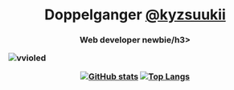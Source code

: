 <h1 align="center">Doppelganger <a href="https://github.com/kyzsuukii">@kyzsuukii</a></h1>
<h3 align="center">Web developer newbie/h3>

<p align="left"> <img src="https://komarev.com/ghpvc/?username=vvioled&label=Profile%20views&color=0e75b6&style=flat" alt="vvioled" /> </p>

[![GitHub stats](https://github-readme-stats.vercel.app/api?username=vvioled&count_private=true&show_icons=true)](https://github.com/anuraghazra/github-readme-stats)
[![Top Langs](https://github-readme-stats-one-bice.vercel.app/api/top-langs/?username=vvioled&layout=compact&langs_count=10)](https://github.com/anuraghazra/github-readme-stats)
